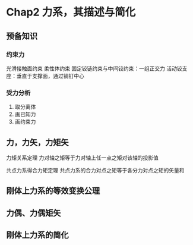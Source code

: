 # Chap2 力系，其描述与简化

## 预备知识

### 约束力

光滑接触面约束
柔性体约束
固定铰链约束与中间铰约束：一组正交力
活动铰支座：垂直于支撑面，通过销钉中心

### 受力分析

1. 取分离体
2. 画已知力
3. 画约束力

## 力，力矢，力矩矢

力矩关系定理
力对轴之矩等于力对轴上任一点之矩对该轴的投影值

共点力系得合力矩定理
共点力系的合力对点之矩等于各分力对点之矩的矢量和

## 刚体上力系的等效变换公理

## 力偶、力偶矩矢

## 刚体上力系的简化



